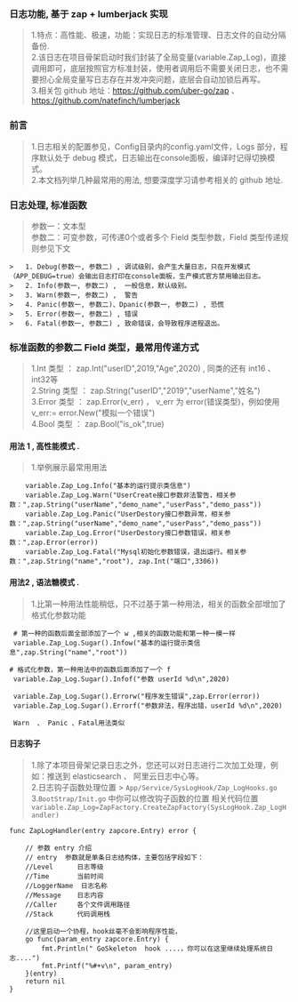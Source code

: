 ###    日志功能, 基于 zap + lumberjack 实现    
> 1.特点：高性能、极速，功能：实现日志的标准管理、日志文件的自动分隔备份.      
> 2.该日志在项目骨架启动时我们封装了全局变量(variable.Zap_Log)，直接调用即可，底层按照官方标准封装，使用者调用后不需要关闭日志，也不需要担心全局变量写日志存在并发冲突问题，底层会自动加锁后再写。  
> 3.相关包 github 地址：https://github.com/uber-go/zap 、 https://github.com/natefinch/lumberjack  

    
###  前言  
>   1.日志相关的配置参见，Config目录内的config.yaml文件，Logs 部分，程序默认处于 debug 模式，日志输出在console面板，编译时记得切换模式。    
>   2.本文档列举几种最常用的用法, 想要深度学习请参考相关的 github 地址.  

###  日志处理, 标准函数
>   参数一：文本型   
>   参数二：可变参数，可传递0个或者多个 Field 类型参数，Field 类型传递规则参见下文     
```code 
>   1. Debug(参数一, 参数二) , 调试级别，会产生大量日志，只在开发模式（APP_DEBUG=true）会输出日志打印在console面板，生产模式官方禁用输出日志。 
>   2. Info(参数一, 参数二) ,  一般信息，默认级别。 
>   3. Warn(参数一, 参数二) ,  警告 
>   4. Panic(参数一, 参数二)、Dpanic(参数一, 参数二) , 恐慌 
>   5. Error(参数一, 参数二) , 错误
>   6. Fatal(参数一, 参数二) , 致命错误，会导致程序进程退出。 
```

### 标准函数的参数二 Field 类型，最常用传递方式  
>  1.Int    类型 ： zap.Int("userID",2019,"Age",2020)  , 同类的还有  int16  、 int32等   
>  2.String 类型 ： zap.String("userID","2019","userName","姓名")    
>  3.Error  类型 ： zap.Error(v_err) ， v_err 为 error(错误类型)，例如使用  v_err:= error.New("模拟一个错误")       
>  4.Bool  类型 ： zap.Bool("is_ok",true)    


####    用法 1 , 高性能模式 .      
>   1.举例展示最常用用法  
```code
    variable.Zap_Log.Info("基本的运行提示类信息")
    variable.Zap_Log.Warn("UserCreate接口参数非法警告，相关参数：",zap.String("userName","demo_name","userPass","demo_pass"))  
    variable.Zap_Log.Panic("UserDestory接口参数异常，相关参数：",zap.String("userName","demo_name","userPass","demo_pass")) 
    variable.Zap_Log.Error("UserDestory接口参数错误，相关参数：",zap.Error(error))  
    variable.Zap_Log.Fatal("Mysql初始化参数错误，退出运行。相关参数：",zap.String("name","root"), zap.Int("端口",3306))  

```     
    
####    用法2 , 语法糖模式  .   
>   1.比第一种用法性能稍低，只不过基于第一种用法，相关的函数全部增加了格式化参数功能    
```code
 # 第一种的函数后面全部添加了一个 w ,相关的函数功能和第一种一模一样  
 variable.Zap_Log.Sugar().Infow("基本的运行提示类信息",zap.String("name","root"))

# 格式化参数，第一种用法中的函数后面添加了一个 f 
 variable.Zap_Log.Sugar().Infof("参数 userId %d\n",2020)

 variable.Zap_Log.Sugar().Errorw("程序发生错误",zap.Error(error))
 variable.Zap_Log.Sugar().Errorf("参数非法，程序出错，userId %d\n",2020)

 Warn  、 Panic 、Fatal用法类似

```     

####   日志钩子  
>   1.除了本项目骨架记录日志之外，您还可以对日志进行二次加工处理，例如：推送到 elasticsearch 、 阿里云日志中心等。    
>   2.日志钩子函数处理位置 > `App/Service/SysLogHook/Zap_LogHooks.go`    
>   3.`BootStrap/Init.go` 中你可以修改钩子函数的位置
>   相关代码位置 ` variable.Zap_Log=ZapFactory.CreateZapFactory(SysLogHook.Zap_LogHandler)`  
```code 
func ZapLogHandler(entry zapcore.Entry) error {

	// 参数 entry 介绍
	// entry  参数就是单条日志结构体，主要包括字段如下：
	//Level      日志等级
	//Time       当前时间
	//LoggerName  日志名称
	//Message    日志内容
	//Caller     各个文件调用路径
	//Stack      代码调用栈

	//这里启动一个协程，hook丝毫不会影响程序性能，
	go func(param_entry zapcore.Entry) {
		fmt.Println(" GoSkeleton  hook ....，你可以在这里继续处理系统日志....")
		fmt.Printf("%#+v\n", param_entry)
	}(entry)
	return nil
}

```